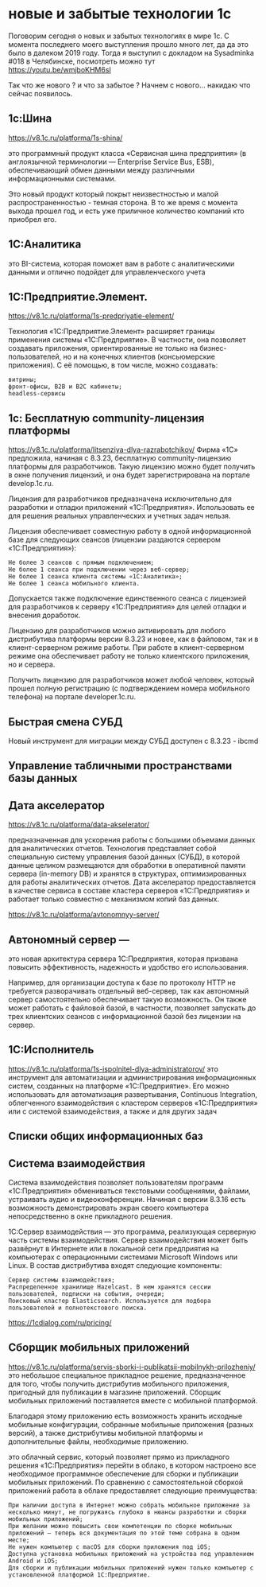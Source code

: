 # новые и забытые технологии 1с

Поговорим сегодня о новых и забытых технологиях в мире 1с.
С момента последнего моего выступления прошло много лет, да да это было в далеком 2019 году. 
Тогда я выступил с докладом на Sysadminka #018 в Челябинске, посмотреть можно тут https://youtu.be/wmjboKHM6sI

Так что же нового ? и что за забытое ?
Начнем с нового...  накидаю что сейчас появилось.

## 1с:Шина 
https://v8.1c.ru/platforma/1s-shina/

это программный продукт класса «Сервисная шина предприятия» (в англоязычной терминологии — Enterprise Service Bus, ESB), обеспечивающий обмен данными между различными информационными системами. 

Это новый продукт который покрыт неизвестностью и малой распространенностью - темная сторона.
В то же время с момента выхода прошел год, и есть уже приличное количество компаний кто приобрел его.


## 1С:Аналитика
это BI-система, которая поможет вам в работе с аналитическими данными и отлично подойдет для управленческого учета


## 1С:Предприятие.Элемент. 
https://v8.1c.ru/platforma/1s-predpriyatie-element/

 Технология «1С:Предприятие.Элемент» расширяет границы применения системы «1С:Предприятие». В частности, она позволяет создавать приложения, ориентированные не только на бизнес-пользователей, но и на конечных клиентов (консьюмерские приложения). С её помощью, в том числе, можно создавать:

    витрины;
    фронт-офисы, B2B и B2C кабинеты;
    headless-сервисы



## 1с: Бесплатную community-лицензия платформы
https://v8.1c.ru/platforma/litsenziya-dlya-razrabotchikov/
Фирма «1С» предложила, начиная с 8.3.23, бесплатную community-лицензию платформы для разработчиков. Такую лицензию можно будет получить в окне получения лицензий, и она будет зарегистрирована на портале develop.1c.ru.

Лицензия для разработчиков предназначена исключительно для разработки и отладки приложений «1С:Предприятия». Использовать ее для решения реальных управленческих и учетных задач нельзя.

Лицензия обеспечивает совместную работу в одной информационной базе для следующих сеансов (лицензии раздаются сервером «1С:Предприятия»):

    Не более 3 сеансов с прямым подключением;
    Не более 1 сеанса при подключении через веб-сервер;
    Не более 1 сеанса клиента системы «1С:Аналитика»;
    Не более 1 сеанса мобильного клиента.

Допускается также подключение единственного сеанса с лицензией для разработчиков к серверу «1С:Предприятия» для целей отладки и внесения доработок.

Лицензию для разработчиков можно активировать для любого дистрибутива платформы версии 8.3.23 и новее, как в файловом, так и в клиент-серверном режиме работы. При работе в клиент-серверном режиме она обеспечивает работу не только клиентского приложения, но и сервера.

Получить лицензию для разработчиков может любой человек, который прошел полную регистрацию (с подтверждением номера мобильного телефона) на портале developer.1c.ru.




## Быстрая смена СУБД
Новый инструмент для миграции между СУБД доступен с 8.3.23 - ibcmd

## Управление табличными пространствами базы данных


## Дата акселератор
https://v8.1c.ru/platforma/data-akselerator/

предназначенная для ускорения работы с большими объемами данных для аналитических отчетов. Технология представляет собой специальную систему управления базой данных (СУБД), в которой данные целиком размещаются для обработки в оперативной памяти сервера (in-memory DB) и хранятся в структурах, оптимизированных для работы аналитических отчетов. Дата акселератор предоставляется в качестве сервиса в составе кластера серверов «1С:Предприятия» и работает только совместно с механизмом копий баз данных. 


https://v8.1c.ru/platforma/avtonomnyy-server/
## Автономный сервер — 
это новая архитектура сервера 1С:Предприятия, которая призвана повысить эффективность, надежность и удобство его использования.

Например, для организации доступа к базе по протоколу HTTP не требуется разворачивать отдельный веб-сервер, так как автономный сервер самостоятельно обеспечивает такую возможность. Он также может работать с файловой базой, в частности, позволяет запускать до трех клиентских сеансов с информационной базой без лицензии на сервер. 


## 1С:Исполнитель
https://v8.1c.ru/platforma/1s-ispolnitel-dlya-administratorov/
это инструмент для автоматизации и администрирования информационных систем, созданных на платформе «1С:Предприятие». Его можно использовать для автоматизация развертывания, Continuous Integration, облегченного взаимодействия с кластером серверов «1С:Предприятия» или с системой взаимодействия, а также и для других задач


## Списки общих информационных баз




## Система взаимодействия

Система взаимодействия позволяет пользователям программ «1С:Предприятия» обмениваться текстовыми сообщениями, файлами, устраивать аудио и видеоконференции. Начиная с версии 8.3.16 есть возможность демонстрировать экран своего компьютера непосредственно в окне прикладного решения. 
 
 1С:Сервер взаимодействия — это программа, реализующая серверную часть системы взаимодействия. Сервер взаимодействия может быть развёрнут в Интернете или в локальной сети предприятия на компьютерах с операционными системами Microsoft Windows или Linux.
В состав дистрибутива входят следующие компоненты:

    Сервер системы взаимодействия;
    Распределенное хранилище Hazelcast. В нем хранятся сессии пользователей, подписки на события, очереди;
    Поисковый кластер Elasticsearch. Используется для подбора пользователей и полнотекстового поиска.

https://1cdialog.com/ru/pricing/


 ## Сборщик мобильных приложений
 https://v8.1c.ru/platforma/servis-sborki-i-publikatsii-mobilnykh-prilozheniy/
  это небольшое специальное прикладное решение, предназначенное для того, чтобы получить дистрибутив мобильного приложения, пригодный для публикации в магазине приложений. Сборщик мобильных приложений поставляется вместе с мобильной платформой.

Благодаря этому приложению есть возможность хранить исходные мобильные конфигурации, собранные мобильные приложения (разных версий), а также дистрибутивы мобильной платформы и дополнительные файлы, необходимые приложению. 

это облачный сервис, который позволяет прямо из прикладного решения «1С:Предприятия» перейти в облако, в котором настроено все необходимое программное обеспечение для сборки и публикации мобильных приложений. По сравнению с самостоятельной сборкой приложений работа в облаке предоставляет следующие преимущества:

    При наличии доступа в Интернет можно собрать мобильное приложение за несколько минут, не погружаясь глубоко в нюансы разработки и сборки мобильных приложений;
    При желании можно повысить свои компетенции по сборке мобильных приложений – теперь вся документация по этой теме собрана в одном месте;
    Не нужен компьютер с macOS для сборки приложения под iOS;
    Доступна установка мобильных приложений на устройства под управлением Android и iOS;
    Для сборки и публикации мобильных приложений нужен только компьютер с установленной платформой 1С:Предприятие. 
